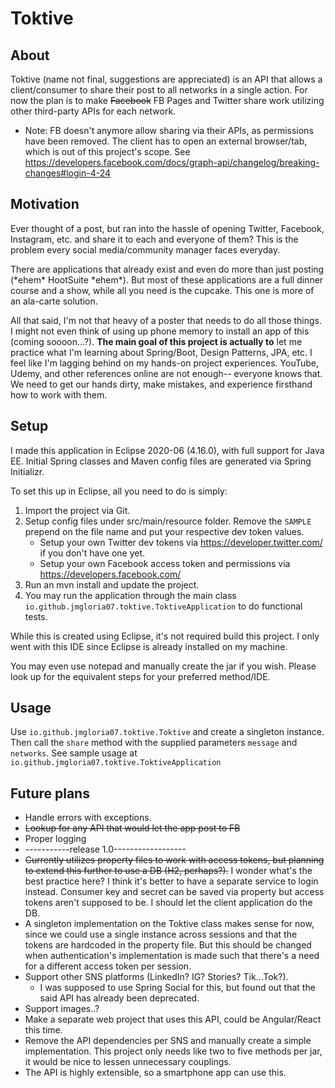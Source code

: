 # Toktive

## About
Toktive (name not final, suggestions are appreciated) is an API that allows a client/consumer to share their post to all networks in a single action. For now the plan is to make ~~Facebook~~ FB Pages and Twitter share work utilizing other third-party APIs for each network.

* Note: FB doesn't anymore allow sharing via their APIs, as permissions have been removed. The client has to open an external browser/tab, which is out of this project's scope. See https://developers.facebook.com/docs/graph-api/changelog/breaking-changes#login-4-24 

## Motivation
Ever thought of a post, but ran into the hassle of opening Twitter, Facebook, Instagram, etc. and share it to each and everyone of them? This is the problem every social media/community manager faces everyday.

There are applications that already exist and even do more than just posting (\*ehem\* HootSuite \*ehem\*). But most of these applications are a full dinner course and a show, while all you need is the cupcake. This one is more of an ala-carte solution.

All that said, I'm not that heavy of a poster that needs to do all those things. I might not even think of using up phone memory to install an app of this (coming soooon...?). **The main goal of this project is actually to** let me practice what I'm learning about Spring/Boot, Design Patterns, JPA, etc. I feel like I'm lagging behind on my hands-on project experiences. YouTube, Udemy, and other references online are not enough-- everyone knows that. We need to get our hands dirty, make mistakes, and experience firsthand how to work with them.

## Setup
I made this application in Eclipse 2020-06 (4.16.0), with full support for Java EE. Initial Spring classes and Maven config files are generated via Spring Initializr.

To set this up in Eclipse, all you need to do is simply:
1. Import the project via Git.
2. Setup config files under src/main/resource folder. Remove the `SAMPLE` prepend on the file name and put your respective dev token values.
    - Setup your own Twitter dev tokens via https://developer.twitter.com/ if you don't have one yet.
    - Setup your own Facebook access token and permissions via https://developers.facebook.com/ 
3. Run an mvn install and update the project. 
4. You may run the application through the main class `io.github.jmgloria07.toktive.ToktiveApplication` to do functional tests. 

While this is created using Eclipse, it's not required build this project. I only went with this IDE since Eclipse is already installed on my machine.

You may even use notepad and manually create the jar if you wish. Please look up for the equivalent steps for your preferred method/IDE.

## Usage
Use `io.github.jmgloria07.toktive.Toktive` and create a singleton instance. Then call the `share` method with the supplied parameters `message` and `networks`. See sample usage at `io.github.jmgloria07.toktive.ToktiveApplication`

## Future plans
- Handle errors with exceptions.
- ~~Lookup for any API that would let the app post to FB~~ 
- Proper logging
- -----------release 1.0------------------
- ~~Currently utilizes property files to work with access tokens, but planning to extend this further to use a DB (H2, perhaps?).~~ I wonder what's the best practice here? I think it's better to have a separate service to login instead. Consumer key and secret can be saved via property but access tokens aren't supposed to be. I should let the client application do the DB. 
- A singleton implementation on the Toktive class makes sense for now, since we could use a single instance across sessions and that the tokens are hardcoded in the property file. But this should be changed when authentication's implementation is made such that there's a need for a different access token per session.
- Support other SNS platforms (LinkedIn? IG? Stories? Tik...Tok?). 
    - I was supposed to use Spring Social for this, but found out that the said API has already been deprecated.
- Support images..?
- Make a separate web project that uses this API, could be Angular/React this time.
- Remove the API dependencies per SNS and manually create a simple implementation. This project only needs like two to five methods per jar, it would be nice to lessen unnecessary couplings.
- The API is highly extensible, so a smartphone app can use this.